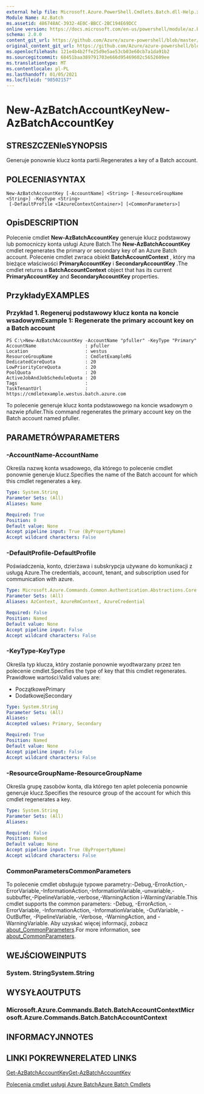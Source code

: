 ```yaml
---
external help file: Microsoft.Azure.PowerShell.Cmdlets.Batch.dll-Help.xml
Module Name: Az.Batch
ms.assetid: 486748AC-3932-4E0C-BBCC-2BC194E69DCC
online version: https://docs.microsoft.com/en-us/powershell/module/az.batch/new-azbatchaccountkey
schema: 2.0.0
content_git_url: https://github.com/Azure/azure-powershell/blob/master/src/Batch/Batch/help/New-AzBatchAccountKey.md
original_content_git_url: https://github.com/Azure/azure-powershell/blob/master/src/Batch/Batch/help/New-AzBatchAccountKey.md
ms.openlocfilehash: 121e4b4b2ffe25d9e5ae53cb03e60cb7a1da91b2
ms.sourcegitcommit: 68451baa389791703e666d95469602c5652609ee
ms.translationtype: MT
ms.contentlocale: pl-PL
ms.lasthandoff: 01/05/2021
ms.locfileid: "98502157"
---
```

# <span data-ttu-id="9ef92-101">New-AzBatchAccountKey</span><span class="sxs-lookup"><span data-stu-id="9ef92-101">New-AzBatchAccountKey</span></span>

## <span data-ttu-id="9ef92-102">STRESZCZENIe</span><span class="sxs-lookup"><span data-stu-id="9ef92-102">SYNOPSIS</span></span>
<span data-ttu-id="9ef92-103">Generuje ponownie klucz konta partii.</span><span class="sxs-lookup"><span data-stu-id="9ef92-103">Regenerates a key of a Batch account.</span></span>

## <span data-ttu-id="9ef92-104">POLECENIA</span><span class="sxs-lookup"><span data-stu-id="9ef92-104">SYNTAX</span></span>

```
New-AzBatchAccountKey [-AccountName] <String> [-ResourceGroupName <String>] -KeyType <String>
 [-DefaultProfile <IAzureContextContainer>] [<CommonParameters>]
```

## <span data-ttu-id="9ef92-105">Opis</span><span class="sxs-lookup"><span data-stu-id="9ef92-105">DESCRIPTION</span></span>
<span data-ttu-id="9ef92-106">Polecenie cmdlet **New-AzBatchAccountKey** generuje klucz podstawowy lub pomocniczy konta usługi Azure Batch.</span><span class="sxs-lookup"><span data-stu-id="9ef92-106">The **New-AzBatchAccountKey** cmdlet regenerates the primary or secondary key of an Azure Batch account.</span></span>
<span data-ttu-id="9ef92-107">Polecenie cmdlet zwraca obiekt **BatchAccountContext** , który ma bieżące właściwości **PrimaryAccountKey** i **SecondaryAccountKey** .</span><span class="sxs-lookup"><span data-stu-id="9ef92-107">The cmdlet returns a **BatchAccountContext** object that has its current **PrimaryAccountKey** and **SecondaryAccountKey** properties.</span></span>

## <span data-ttu-id="9ef92-108">Przykłady</span><span class="sxs-lookup"><span data-stu-id="9ef92-108">EXAMPLES</span></span>

### <span data-ttu-id="9ef92-109">Przykład 1. Regeneruj podstawowy klucz konta na koncie wsadowym</span><span class="sxs-lookup"><span data-stu-id="9ef92-109">Example 1: Regenerate the primary account key on a Batch account</span></span>
```
PS C:\>New-AzBatchAccountKey -AccountName "pfuller" -KeyType "Primary"
AccountName                  : pfuller
Location                     : westus
ResourceGroupName            : CmdletExampleRG
DedicatedCoreQuota           : 20
LowPriorityCoreQuota         : 20
PoolQuota                    : 20
ActiveJobAndJobScheduleQuota : 20
Tags                         :
TaskTenantUrl                : https://cmdletexample.westus.batch.azure.com
```

<span data-ttu-id="9ef92-110">To polecenie generuje klucz konta podstawowego na koncie wsadowym o nazwie pfuller.</span><span class="sxs-lookup"><span data-stu-id="9ef92-110">This command regenerates the primary account key on the Batch account named pfuller.</span></span>

## <span data-ttu-id="9ef92-111">PARAMETRÓW</span><span class="sxs-lookup"><span data-stu-id="9ef92-111">PARAMETERS</span></span>

### <span data-ttu-id="9ef92-112">-AccountName</span><span class="sxs-lookup"><span data-stu-id="9ef92-112">-AccountName</span></span>
<span data-ttu-id="9ef92-113">Określa nazwę konta wsadowego, dla którego to polecenie cmdlet ponownie generuje klucz.</span><span class="sxs-lookup"><span data-stu-id="9ef92-113">Specifies the name of the Batch account for which this cmdlet regenerates a key.</span></span>

```yaml
Type: System.String
Parameter Sets: (All)
Aliases: Name

Required: True
Position: 0
Default value: None
Accept pipeline input: True (ByPropertyName)
Accept wildcard characters: False
```

### <span data-ttu-id="9ef92-114">-DefaultProfile</span><span class="sxs-lookup"><span data-stu-id="9ef92-114">-DefaultProfile</span></span>
<span data-ttu-id="9ef92-115">Poświadczenia, konto, dzierżawa i subskrypcja używane do komunikacji z usługą Azure.</span><span class="sxs-lookup"><span data-stu-id="9ef92-115">The credentials, account, tenant, and subscription used for communication with azure.</span></span>

```yaml
Type: Microsoft.Azure.Commands.Common.Authentication.Abstractions.Core.IAzureContextContainer
Parameter Sets: (All)
Aliases: AzContext, AzureRmContext, AzureCredential

Required: False
Position: Named
Default value: None
Accept pipeline input: False
Accept wildcard characters: False
```

### <span data-ttu-id="9ef92-116">-KeyType</span><span class="sxs-lookup"><span data-stu-id="9ef92-116">-KeyType</span></span>
<span data-ttu-id="9ef92-117">Określa typ klucza, który zostanie ponownie wyodtwarzany przez ten polecenie cmdlet.</span><span class="sxs-lookup"><span data-stu-id="9ef92-117">Specifies the type of key that this cmdlet regenerates.</span></span>
<span data-ttu-id="9ef92-118">Prawidłowe wartości:</span><span class="sxs-lookup"><span data-stu-id="9ef92-118">Valid values are:</span></span>
- <span data-ttu-id="9ef92-119">Początkowe</span><span class="sxs-lookup"><span data-stu-id="9ef92-119">Primary</span></span>
- <span data-ttu-id="9ef92-120">Dodatkowej</span><span class="sxs-lookup"><span data-stu-id="9ef92-120">Secondary</span></span>

```yaml
Type: System.String
Parameter Sets: (All)
Aliases:
Accepted values: Primary, Secondary

Required: True
Position: Named
Default value: None
Accept pipeline input: False
Accept wildcard characters: False
```

### <span data-ttu-id="9ef92-121">-ResourceGroupName</span><span class="sxs-lookup"><span data-stu-id="9ef92-121">-ResourceGroupName</span></span>
<span data-ttu-id="9ef92-122">Określa grupę zasobów konta, dla którego ten aplet polecenia ponownie generuje klucz.</span><span class="sxs-lookup"><span data-stu-id="9ef92-122">Specifies the resource group of the account for which this cmdlet regenerates a key.</span></span>

```yaml
Type: System.String
Parameter Sets: (All)
Aliases:

Required: False
Position: Named
Default value: None
Accept pipeline input: True (ByPropertyName)
Accept wildcard characters: False
```

### <span data-ttu-id="9ef92-123">CommonParameters</span><span class="sxs-lookup"><span data-stu-id="9ef92-123">CommonParameters</span></span>
<span data-ttu-id="9ef92-124">To polecenie cmdlet obsługuje typowe parametry:-Debug,-ErrorAction,-ErrorVariable,-InformationAction,-InformationVariable,-unvariable,-subbuffer,-PipelineVariable,-verbose,-WarningAction i-WarningVariable.</span><span class="sxs-lookup"><span data-stu-id="9ef92-124">This cmdlet supports the common parameters: -Debug, -ErrorAction, -ErrorVariable, -InformationAction, -InformationVariable, -OutVariable, -OutBuffer, -PipelineVariable, -Verbose, -WarningAction, and -WarningVariable.</span></span> <span data-ttu-id="9ef92-125">Aby uzyskać więcej informacji, zobacz [about_CommonParameters](http://go.microsoft.com/fwlink/?LinkID=113216).</span><span class="sxs-lookup"><span data-stu-id="9ef92-125">For more information, see [about_CommonParameters](http://go.microsoft.com/fwlink/?LinkID=113216).</span></span>

## <span data-ttu-id="9ef92-126">WEJŚCIOWE</span><span class="sxs-lookup"><span data-stu-id="9ef92-126">INPUTS</span></span>

### <span data-ttu-id="9ef92-127">System. String</span><span class="sxs-lookup"><span data-stu-id="9ef92-127">System.String</span></span>

## <span data-ttu-id="9ef92-128">WYSYŁA</span><span class="sxs-lookup"><span data-stu-id="9ef92-128">OUTPUTS</span></span>

### <span data-ttu-id="9ef92-129">Microsoft.Azure.Commands.Batch.BatchAccountContext</span><span class="sxs-lookup"><span data-stu-id="9ef92-129">Microsoft.Azure.Commands.Batch.BatchAccountContext</span></span>

## <span data-ttu-id="9ef92-130">INFORMACYJN</span><span class="sxs-lookup"><span data-stu-id="9ef92-130">NOTES</span></span>

## <span data-ttu-id="9ef92-131">LINKI POKREWNE</span><span class="sxs-lookup"><span data-stu-id="9ef92-131">RELATED LINKS</span></span>

[<span data-ttu-id="9ef92-132">Get-AzBatchAccountKey</span><span class="sxs-lookup"><span data-stu-id="9ef92-132">Get-AzBatchAccountKey</span></span>](./Get-AzBatchAccountKey.md)

[<span data-ttu-id="9ef92-133">Polecenia cmdlet usługi Azure Batch</span><span class="sxs-lookup"><span data-stu-id="9ef92-133">Azure Batch Cmdlets</span></span>](/powershell/module/Az.Batch/)
